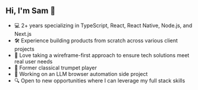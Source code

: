 ## Hi, I'm Sam 👋

- 💻 2+ years specializing in TypeScript, React, React Native, Node.js, and Next.js
- 🛠️ Experience building products from scratch across various client projects
- 🎨 Love taking a wireframe-first approach to ensure tech solutions meet real user needs
- 🎺 Former classical trumpet player
- 🤖 Working on an LLM browser automation side project
- 🔍 Open to new opportunities where I can leverage my full stack skills
